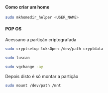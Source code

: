 #### Como criar um home

```bash
sudo mkhomedir_helper <USER_NAME>
```

#### POP OS

Acessano a partição criptografada

```bash
sudo cryptsetup luksOpen /dev/path cryptdata
```

```bash
sudo luscan
```

```bash
sudo vgchange -ay
```

Depois disto é só montar a partição

```bash
sudo mount /dev/path /mnt
```
